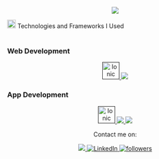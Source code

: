 <link rel="stylesheet" href="https://cdnjs.cloudflare.com/ajax/libs/font-awesome/5.15.1/css/all.min.css" integrity="sha512-mBZTDmW/0LWfMCC6n2Cdqg3hTgRUW1XyHEeDLAMgBc9zIzUtoMyDbVZ4RJe5h6QQuBbgHfhrv8tK/RzwJMgd+RQ==" crossorigin="anonymous" />

<p align="center">
  <a href="https://github.com/DenverCoder1/readme-typing-svg"><img src="https://readme-typing-svg.herokuapp.com?lines=I'm+Amlakie+Skilled+Web+and+App+Developer;I'm+Cyber+Expert;&center=true&width=500&height=50"></a>
</p>

<p>
<div display="flex">
  <img src="https://media4.giphy.com/media/MIGbtLZoVjbl0bYbAd/giphy.gif?cid=ecf05e472t2h0i8d7dcjaoau9iqtchhr899hxmpxzzgc7lyw&rid=giphy.gif" width="20"> Technologies and Frameworks I Used
</div>
<br>

<div>
  <h3>Web Development</h3>
  <p align="center">
    <a href="">
      <img src="https://ionicframework.com/img/meta/logo.png" alt="Ionic" width="40" height="40"/>
      <img src="https://skillicons.dev/icons?i=html,css,js,ts,bootstrap,tailwind,figma" />
    </a>
  </p>
</div>

<div>
  <h3>App Development</h3>
  <p align="center">
    <a href="">
      <img src="https://ionicframework.com/img/meta/logo.png" alt="Ionic" width="40" height="40"/>
      <img src="https://skillicons.dev/icons?i=vue,nuxtjs,js,ts,docker,firebase" />
      <img src="https://skillicons.dev/icons?i=angular,react,symfony,laravel,mysql,py,vite" />
    </a>
  </p>
</div>
<p align="center">Contact me on:</p>

<p align="center">

   <a href="https://www.upwork.com/freelancers/~01c6cc31fafe0b9c97">
     <img src="https://camo.githubusercontent.com/7cd478b0991a2887b86b80b07f56e6d6c480aab0d41d28a1564d3bd3ebd59422/68747470733a2f2f696d672e736869656c64732e696f2f7374617469632f76313f7374796c653d666f722d7468652d6261646765266d6573736167653d5570776f726b26636f6c6f723d323232323232266c6f676f3d5570776f726b266c6f676f436f6c6f723d364644413434266c6162656c3d">
   </a>
   <a href="https://www.linkedin.com/in/amlakie">
    <img alt="LinkedIn" title="Follow me on LinkedIn" src="https://icons8.com/icons/set/linkedin" target="_blank">
  </a>
        <a 
            href="https://github.com/amlakie-t">
            <img 
                alt="followers" 
                title="Follow me on GitHub" 
                src="https://img.shields.io/github/followers/amlakie-t?color=236ad3&labelColor=1155ba&style=for-the-badge&logo=github&label=Follow" 
                target="_blank"/>
        </a>
      
  </p>


